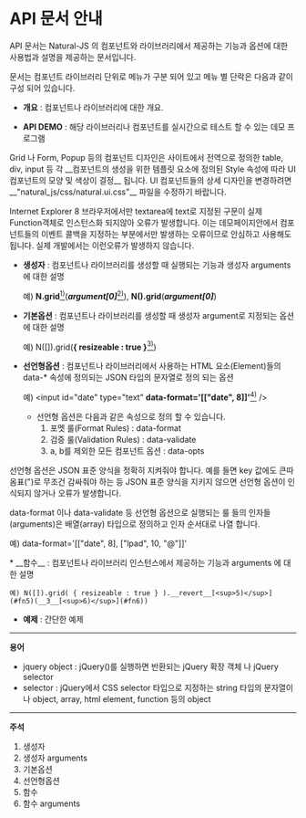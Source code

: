 API 문서 안내
===

API 문서는 Natural-JS 의 컴포넌트와 라이브러리에서 제공하는 기능과 옵션에 대한 사용법과 설명을 제공하는 문서입니다.

문서는 컴포넌트 라이브러리 단위로 메뉴가 구분 되어 있고 메뉴 별 단락은 다음과 같이 구성 되어 있습니다.

* __개요__ : 컴포넌트나 라이브러리에 대한 개요.

* __API DEMO__ : 해당 라이브러리나 컴포넌트를 실시간으로 테스트 할 수 있는 데모 프로그램

<p class="alert">Grid 나 Form, Popup 등의 컴포넌트 디자인은 사이트에서 전역으로 정의한 table, div, input 등 각 __컴포넌트의 생성을 위한 템플릿 요소에 정의된 Style 속성에 따라 UI 컴포넌트의 모양 및 색상이 결정__ 됩니다. UI 컴포넌트들의 상세 디자인을 변경하려면 __"natural_js/css/natural.ui.css"__ 파일을 수정하기 바랍니다.</p>

<p class="alert">Internet Explorer 8 브라우저에서만 textarea에 text로 지정된 구문이 실제 Function객체로 인스턴스화 되지않아 오류가 발생합니다. 이는 데모페이지안에서 컴포넌트들의 이벤트 콜백을 지정하는 부분에서만 발생하는 오류이므로 안심하고 사용해도 됩니다. 실제 개발에서는 이런오류가 발생하지 않습니다.</p>


* __생성자__ : 컴포넌트나 라이브러리를 생성할 때 실행되는 기능과 생성자 arguments 에 대한 설명

	예) __N.grid__[<sup>1)</sup>](#fn1)(___argument[0]___[<sup>2)</sup>](#fn2)), __N().grid__(___argument[0]___)

* __기본옵션__ : 컴포넌트나 라이브러리를 생성할 때 생성자 argument로 지정되는 옵션에 대한 설명

	예) N([]).grid(__{ resizeable : true }__[<sup>3)</sup>](#fn3))

* __선언형옵션__ : 컴포넌트나 라이브러리에서 사용하는 HTML 요소(Element)들의 data-* 속성에 정의되는 JSON 타입의 문자열로 정의 되는 옵션

	예) &lt;input id="date" type="text" __data-format='[["date", 8]]'__[<sup>4)</sup>](#fn4) /&gt;

	* 선언형 옵션은 다음과 같은 속성으로 정의 할 수 있습니다.
		1. 포멧 룰(Format Rules) : data-format
		2. 검증 룰(Validation Rules) : data-validate
		3. a, b를 제외한 모든 컴포넌트 옵션 : data-opts

<p class="alert">선언형 옵션은 JSON 표준 양식을 정확히 지켜줘야 합니다. 예를 들면 key 값에도 큰따옴표(")로 무조건 감싸줘야 하는 등 JSON 표준 양식을 지키지 않으면 선언형 옵션이 인식되지 않거나 오류가 발생합니다.</p>

<div class="alert">data-format 이나 data-validate 등 선언형 옵션으로 실행되는 룰 들의 인자들(arguments)은 배열(array) 타입으로 정의하고 인자 순서대로 나열 합니다.
<p class="alert">예) data-format='[["date", 8], ["lpad", 10, "@"]]'</p></div>
* __함수__ : 컴포넌트나 라이브러리 인스턴스에서 제공하는 기능과 arguments 에 대한 설명

	예) N([]).grid( { resizeable : true } ).__revert__[<sup>5)</sup>](#fn5)(__3__[<sup>6)</sup>](#fn6))

* __예제__ : 간단한 예제

---

__용어__
* jquery object : jQuery()를 실행하면 반환되는 jQuery 확장 객체 나 jQuery selector
* selector : jQuery에서 CSS selector 타입으로 지정하는 string 타입의 문자열이나 object, array, html element, function 등의 object

---

__주석__
1. <span id="fn1">생성자</span>
2. <span id="fn2">생성자 arguments</span>
3. <span id="fn3">기본옵션</span>
4. <span id="fn4">선언형옵션</span>
5. <span id="fn5">함수</span>
6. <span id="fn6">함수 arguments</span>